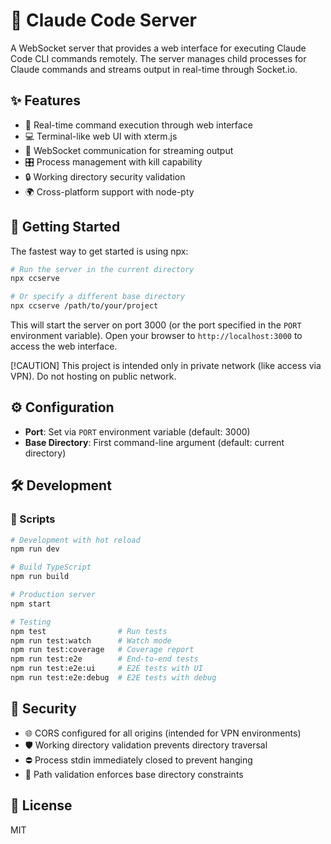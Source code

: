 # 🤖 Claude Code Server

A WebSocket server that provides a web interface for executing Claude Code CLI commands remotely. The server manages child processes for Claude commands and streams output in real-time through Socket.io.

## ✨ Features

- 🚀 Real-time command execution through web interface
- 💻 Terminal-like web UI with xterm.js
- 🔌 WebSocket communication for streaming output
- 🎛️ Process management with kill capability
- 🔒 Working directory security validation
- 🌍 Cross-platform support with node-pty

## 🚀 Getting Started

The fastest way to get started is using npx:

```bash
# Run the server in the current directory
npx ccserve

# Or specify a different base directory
npx ccserve /path/to/your/project
```

This will start the server on port 3000 (or the port specified in the `PORT` environment variable). Open your browser to `http://localhost:3000` to access the web interface.

[!CAUTION]
This project is intended only in private network (like access via VPN).
Do not hosting on public network.

## ⚙️ Configuration

- **Port**: Set via `PORT` environment variable (default: 3000)
- **Base Directory**: First command-line argument (default: current directory)

## 🛠️ Development

### 📜 Scripts

```bash
# Development with hot reload
npm run dev

# Build TypeScript
npm run build

# Production server
npm start

# Testing
npm test                # Run tests
npm run test:watch      # Watch mode
npm run test:coverage   # Coverage report
npm run test:e2e        # End-to-end tests
npm run test:e2e:ui     # E2E tests with UI
npm run test:e2e:debug  # E2E tests with debug
```

## 🔐 Security

- 🌐 CORS configured for all origins (intended for VPN environments)
- 🛡️ Working directory validation prevents directory traversal
- ⛔ Process stdin immediately closed to prevent hanging
- 📁 Path validation enforces base directory constraints

## 📄 License

MIT